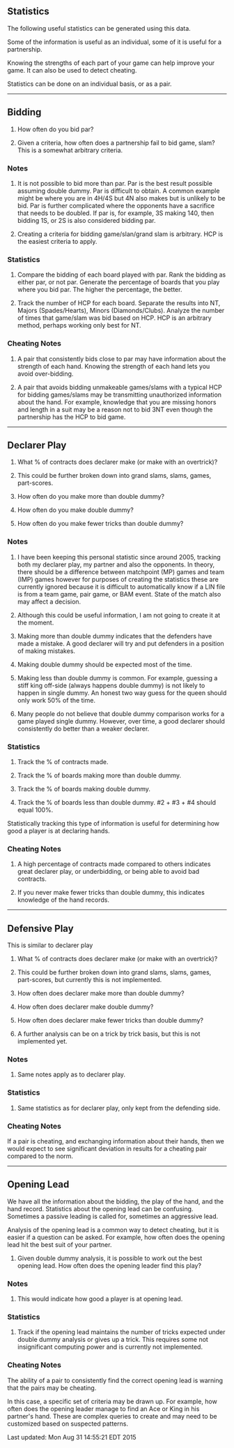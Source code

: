 ## Statistics

The following useful statistics can be generated using this data.

Some of the information is useful as an individual, some of it is useful for a partnership.

Knowing the strengths of each part of your game can help improve your game. It can also be used to detect cheating.

Statistics can be done on an individual basis, or as a pair.

***

## Bidding

1. How often do you bid par?

2. Given a criteria, how often does a partnership fail to bid game, slam? This is a somewhat arbitrary criteria.


### Notes

1. It is not possible to bid more than par. Par is the best result possible assuming double dummy. Par is difficult to obtain. A common example might be where you are in 4H/4S but 4N also makes but is unlikely to be bid. Par is further complicated where the opponents have a sacrifice that needs to be doubled. If par is, for example, 3S making 140, then bidding 1S, or 2S is also considered bidding par.

2. Creating a criteria for bidding game/slan/grand slam is arbitrary. HCP is the easiest criteria to apply.

### Statistics

1. Compare the bidding of each board played with par. Rank the bidding as either par, or not par. Generate the percentage of boards that you play where you bid par. The higher the percentage, the better.

2. Track the number of HCP for each board. Separate the results into NT, Majors (Spades/Hearts), Minors (Diamonds/Clubs). Analyze the number of times that game/slam was bid based on HCP. HCP is an arbitrary method, perhaps working only best for NT.


### Cheating Notes

1. A pair that consistently bids close to par may have information about the strength of each hand. Knowing the strength of each hand lets you avoid over-bidding.

2. A pair that avoids bidding unmakeable games/slams with a typical HCP for bidding games/slams may be transmitting unauthorized information about the hand. For example, knowledge that you are missing honors and length in a suit may be a reason not to bid 3NT even though the partnership has the HCP to bid game.

***

## Declarer Play

1. What % of contracts does declarer make (or make with an overtrick)?

2. This could be further broken down into grand slams, slams, games, part-scores.

3. How often do you make more than double dummy?

4. How often do you make double dummy?

5. How often do you make fewer tricks than double dummy?

### Notes

1. I have been keeping this personal statistic since around 2005, tracking both my declarer play, my partner and also the opponents. In theory, there should be a difference between matchpoint (MP) games and team (IMP) games however for purposes of creating the statistics these are currently ignored because it is difficult to automatically know if a LIN file is from a team game, pair game, or BAM event. State of the match also may affect a decision.

2. Although this could be useful information, I am not going to create it at the moment.

3. Making more than double dummy indicates that the defenders have made a mistake. A good declarer will try and put defenders in a position of making mistakes.

4. Making double dummy should be expected most of the time.

5. Making less than double dummy is common. For example, guessing a stiff king off-side (always happens double dummy) is not likely to happen in single dummy. An honest two way guess for the queen should only work 50% of the time.

6. Many people do not believe that double dummy comparison works for a game played single dummy. However, over time, a good declarer should consistently do better than a weaker declarer.

### Statistics

1. Track the % of contracts made. 

2. Track the % of boards making more than double dummy.

3. Track the % of boards making double dummy.

4. Track the % of boards less than double dummy. #2 + #3 + #4 should equal 100%.

Statistically tracking this type of information is useful for determining how good a player is at declaring hands.


### Cheating Notes

1. A high percentage of contracts made compared to others indicates great declarer play, or underbidding, or being able to avoid bad contracts.

2. If you never make fewer tricks than double dummy, this indicates knowledge of the hand records.

*** 

## Defensive Play

This is similar to declarer play

1. What % of contracts does declarer make (or make with an overtrick)?

2. This could be further broken down into grand slams, slams, games, part-scores, but currently this is not implemented.

3. How often does declarer make more than double dummy?

4. How often does declarer make double dummy?

5. How often does declarer make fewer tricks than double dummy?

6. A further analysis can be on a trick by trick basis, but this is not implemented yet.

### Notes

1. Same notes apply as to declarer play.


### Statistics

1. Same statistics as for declarer play, only kept from the defending side.


### Cheating Notes

If a pair is cheating, and exchanging information about their hands, then we would expect to see significant deviation in results for a cheating pair compared to the norm.

***

## Opening Lead

We have all the information about the bidding, the play of the hand, and the hand record. Statistics about the opening lead can be confusing. Sometimes a passive leading is called for, sometimes an aggressive lead.

Analysis of the opening lead is a common way to detect cheating, but it is easier if a question can be asked. For example, how often does the opening lead hit the best suit of your partner.


1. Given double dummy analysis, it is possible to work out the best opening lead. How often does the opening leader find this play?

### Notes

1. This would indicate how good a player is at opening lead.


### Statistics

1. Track if the opening lead maintains the number of tricks expected under double dummy analysis or gives up a trick. This requires some not insignificant computing power and is currently not implemented.


### Cheating Notes

The ability of a pair to consistently find the correct opening lead is warning that the pairs may be cheating.

In this case, a specific set of criteria may be drawn up. For example, how often does the opening leader manage to find an Ace or King in his partner's hand. These are complex queries to create and may need to be customized based on suspected patterns.

Last updated:
Mon Aug 31 14:55:21 EDT 2015
